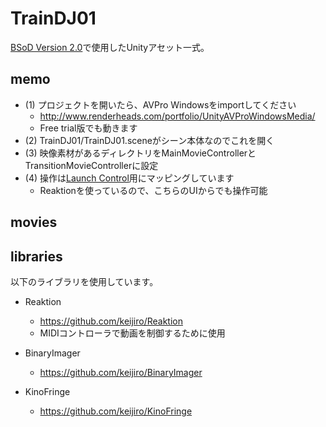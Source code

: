 TrainDJ01
====
[BSoD Version 2.0](http://bsod.fukuchilab.org/)で使用したUnityアセット一式。

memo
----
* (1) プロジェクトを開いたら、AVPro Windowsをimportしてください
  * http://www.renderheads.com/portfolio/UnityAVProWindowsMedia/
  * Free trial版でも動きます
* (2) TrainDJ01/TrainDJ01.sceneがシーン本体なのでこれを開く
* (3) 映像素材があるディレクトリをMainMovieControllerとTransitionMovieControllerに設定
* (4) 操作は[Launch Control](http://www.h-resolution.com/novation/launchcontrol.php)用にマッピングしています
  * Reaktionを使っているので、こちらのUIからでも操作可能

movies
----





libraries
----
以下のライブラリを使用しています。

  * Reaktion
    * https://github.com/keijiro/Reaktion
    * MIDIコントローラで動画を制御するために使用

  * BinaryImager
    * https://github.com/keijiro/BinaryImager

  * KinoFringe
    * https://github.com/keijiro/KinoFringe